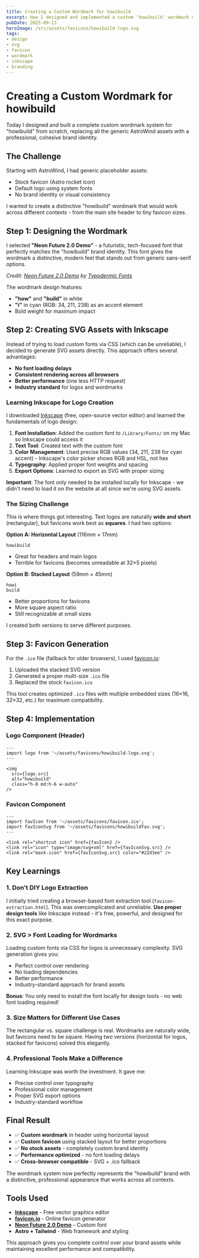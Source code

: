 ```yaml
---
title: Creating a Custom Wordmark for howibuild
excerpt: How I designed and implemented a custom 'howibuild' wordmark using Inkscape, then built a complete favicon system for different use cases.
pubDate: 2025-09-13
heroImage: /src/assets/favicons/howibuild-logo.svg
tags:
- design
- svg
- favicon
- wordmark
- inkscape
- branding
---
```


# Creating a Custom Wordmark for howibuild

Today I designed and built a complete custom wordmark system for "howibuild" from scratch, replacing all the generic AstroWind assets with a professional, cohesive brand identity.

## The Challenge

Starting with AstroWind, I had generic placeholder assets:
- Stock favicon (Astro rocket icon)
- Default logo using system fonts
- No brand identity or visual consistency

I wanted to create a distinctive "howibuild" wordmark that would work across different contexts - from the main site header to tiny favicon sizes.

## Step 1: Designing the Wordmark

I selected **"Neon Future 2.0 Demo"** - a futuristic, tech-focused font that perfectly matches the "howibuild" brand identity. This font gives the wordmark a distinctive, modern feel that stands out from generic sans-serif options.

*Credit: [Neon Future 2.0 Demo](https://www.dafont.com/neon-future-2-0.font) by [Typodermic Fonts](https://www.dafont.com/profile.php?user=24661)*

The wordmark design features:
- **"how"** and **"build"** in white
- **"i"** in cyan (RGB: 34, 211, 238) as an accent element
- Bold weight for maximum impact

## Step 2: Creating SVG Assets with Inkscape

Instead of trying to load custom fonts via CSS (which can be unreliable), I decided to generate SVG assets directly. This approach offers several advantages:

- **No font loading delays**
- **Consistent rendering across all browsers**
- **Better performance** (one less HTTP request)
- **Industry standard** for logos and wordmarks

### Learning Inkscape for Logo Creation

I downloaded [Inkscape](https://inkscape.org/) (free, open-source vector editor) and learned the fundamentals of logo design:

1. **Font Installation**: Added the custom font to `/Library/Fonts/` on my Mac so Inkscape could access it
2. **Text Tool**: Created text with the custom font
3. **Color Management**: Used precise RGB values (34, 211, 238 for cyan accent) - Inkscape's color picker shows RGB and HSL, not hex
4. **Typography**: Applied proper font weights and spacing
5. **Export Options**: Learned to export as SVG with proper sizing

**Important**: The font only needed to be installed locally for Inkscape - we didn't need to load it on the website at all since we're using SVG assets.

### The Sizing Challenge

This is where things got interesting. Text logos are naturally **wide and short** (rectangular), but favicons work best as **squares**. I had two options:

**Option A: Horizontal Layout** (116mm × 17mm)
```
howibuild
```
- Great for headers and main logos
- Terrible for favicons (becomes unreadable at 32×5 pixels)

**Option B: Stacked Layout** (59mm × 45mm)
```
howi
build
```
- Better proportions for favicons
- More square aspect ratio
- Still recognizable at small sizes

I created both versions to serve different purposes.

## Step 3: Favicon Generation

For the `.ico` file (fallback for older browsers), I used [favicon.io](https://favicon.io/favicon-converter/):

1. Uploaded the stacked SVG version
2. Generated a proper multi-size `.ico` file
3. Replaced the stock `favicon.ico`

This tool creates optimized `.ico` files with multiple embedded sizes (16×16, 32×32, etc.) for maximum compatibility.

## Step 4: Implementation

### Logo Component (Header)
```astro
---
import logo from '~/assets/favicons/howibuild-logo.svg';
---

<img 
  src={logo.src} 
  alt="howibuild" 
  class="h-8 md:h-6 w-auto"
/>
```

### Favicon Component
```astro
---
import favIcon from '~/assets/favicons/favicon.ico';
import favIconSvg from '~/assets/favicons/howibuildfav.svg';
---

<link rel="shortcut icon" href={favIcon} />
<link rel="icon" type="image/svg+xml" href={favIconSvg.src} />
<link rel="mask-icon" href={favIconSvg.src} color="#22d3ee" />
```

## Key Learnings

### 1. Don't DIY Logo Extraction
I initially tried creating a browser-based font extraction tool (`favicon-extraction.html`). This was overcomplicated and unreliable. **Use proper design tools** like Inkscape instead - it's free, powerful, and designed for this exact purpose.

### 2. SVG > Font Loading for Wordmarks
Loading custom fonts via CSS for logos is unnecessary complexity. SVG generation gives you:
- Perfect control over rendering
- No loading dependencies
- Better performance
- Industry-standard approach for brand assets

**Bonus**: You only need to install the font locally for design tools - no web font loading required!

### 3. Size Matters for Different Use Cases
The rectangular vs. square challenge is real. Wordmarks are naturally wide, but favicons need to be square. Having two versions (horizontal for logos, stacked for favicons) solved this elegantly.

### 4. Professional Tools Make a Difference
Learning Inkscape was worth the investment. It gave me:
- Precise control over typography
- Professional color management
- Proper SVG export options
- Industry-standard workflow

## Final Result

- ✅ **Custom wordmark** in header using horizontal layout
- ✅ **Custom favicon** using stacked layout for better proportions
- ✅ **No stock assets** - completely custom brand identity
- ✅ **Performance optimized** - no font loading delays
- ✅ **Cross-browser compatible** - SVG + .ico fallback

The wordmark system now perfectly represents the "howibuild" brand with a distinctive, professional appearance that works across all contexts.

## Tools Used

- **[Inkscape](https://inkscape.org/)** - Free vector graphics editor
- **[favicon.io](https://favicon.io/)** - Online favicon generator
- **[Neon Future 2.0 Demo](https://www.dafont.com/neon-future-2-0.font)** - Custom font
- **Astro + Tailwind** - Web framework and styling

This approach gives you complete control over your brand assets while maintaining excellent performance and compatibility.
